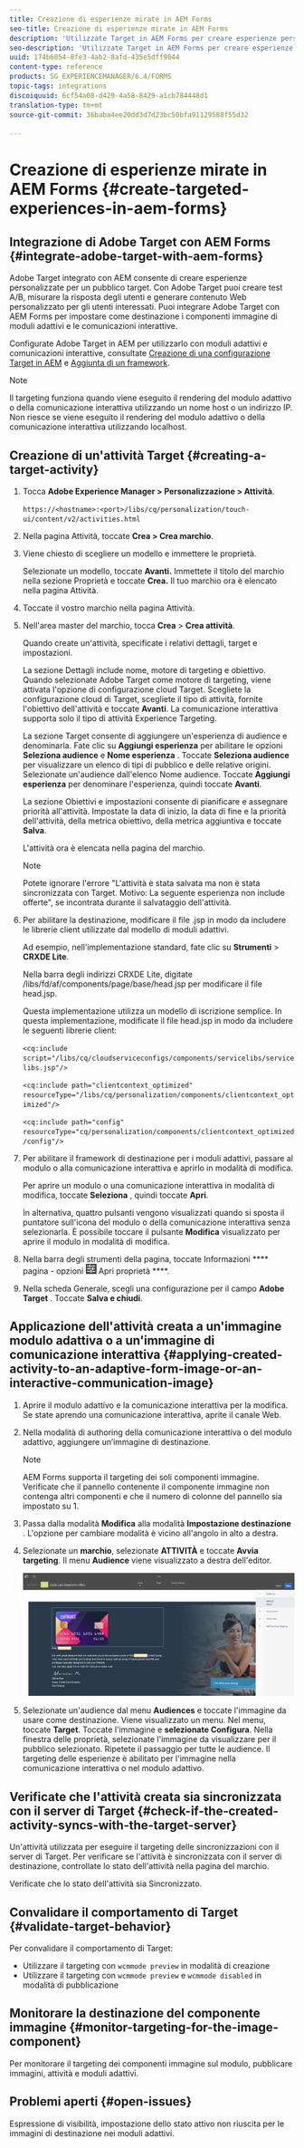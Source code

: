 ```yaml
---
title: Creazione di esperienze mirate in AEM Forms
seo-title: Creazione di esperienze mirate in AEM Forms
description: 'Utilizzate Target in AEM Forms per creare esperienze personalizzate per i clienti interessati. '
seo-description: 'Utilizzate Target in AEM Forms per creare esperienze personalizzate per i clienti interessati. '
uuid: 174b6054-8fe3-4ab2-8afd-435e5dff9044
content-type: reference
products: SG_EXPERIENCEMANAGER/6.4/FORMS
topic-tags: integrations
discoiquuid: 6cf54a08-d429-4a58-8429-a1cb784448d1
translation-type: tm+mt
source-git-commit: 36baba4ee20dd3d7d23bc50bfa91129588f55d32

---
```



# Creazione di esperienze mirate in AEM Forms {#create-targeted-experiences-in-aem-forms}

## Integrazione di Adobe Target con AEM Forms {#integrate-adobe-target-with-aem-forms}

Adobe Target integrato con AEM consente di creare esperienze personalizzate per un pubblico target. Con Adobe Target puoi creare test A/B, misurare la risposta degli utenti e generare contenuto Web personalizzato per gli utenti interessati. Puoi integrare Adobe Target con AEM Forms per impostare come destinazione i componenti immagine di moduli adattivi e le comunicazioni interattive.

Configurate Adobe Target in AEM per utilizzarlo con moduli adattivi e comunicazioni interattive, consultate [Creazione di una configurazione Target in AEM](/help/sites-administering/target.md) e [Aggiunta di un framework](/help/sites-administering/target.md).

>[!NOTE]
>
>Il targeting funziona quando viene eseguito il rendering del modulo adattivo o della comunicazione interattiva utilizzando un nome host o un indirizzo IP. Non riesce se viene eseguito il rendering del modulo adattivo o della comunicazione interattiva utilizzando localhost.

## Creazione di un&#39;attività Target {#creating-a-target-activity}

1. Tocca **Adobe Experience Manager > Personalizzazione > Attività**.

   `https://<hostname>:<port>/libs/cq/personalization/touch-ui/content/v2/activities.html`

1. Nella pagina Attività, toccate **Crea > Crea marchio**.
1. Viene chiesto di scegliere un modello e immettere le proprietà.

   Selezionate un modello, toccate **Avanti.** Immettete il titolo del marchio nella sezione Proprietà e toccate **Crea.**
Il tuo marchio ora è elencato nella pagina Attività.

1. Toccate il vostro marchio nella pagina Attività.
1. Nell&#39;area master del marchio, tocca **Crea** > **Crea attività**.

   Quando create un&#39;attività, specificate i relativi dettagli, target e impostazioni.

   La sezione Dettagli include nome, motore di targeting e obiettivo. Quando selezionate Adobe Target come motore di targeting, viene attivata l&#39;opzione di configurazione cloud Target. Scegliete la configurazione cloud di Target, scegliete il tipo di attività, fornite l&#39;obiettivo dell&#39;attività e toccate **Avanti**. La comunicazione interattiva supporta solo il tipo di attività Experience Targeting.

   La sezione Target consente di aggiungere un&#39;esperienza di audience e denominarla. Fate clic su **Aggiungi esperienza** per abilitare le opzioni **Seleziona audience** e **Nome esperienza** . Toccate **Seleziona audience** per visualizzare un elenco di tipi di pubblico e delle relative origini. Selezionate un&#39;audience dall&#39;elenco Nome audience. Toccate **Aggiungi esperienza** per denominare l&#39;esperienza, quindi toccate **Avanti**.

   La sezione Obiettivi e impostazioni consente di pianificare e assegnare priorità all&#39;attività. Impostate la data di inizio, la data di fine e la priorità dell&#39;attività, della metrica obiettivo, della metrica aggiuntiva e toccate **Salva**.

   L&#39;attività ora è elencata nella pagina del marchio.

   >[!NOTE]
   >
   >Potete ignorare l&#39;errore &quot;L&#39;attività è stata salvata ma non è stata sincronizzata con Target. Motivo: La seguente esperienza non include offerte&quot;, se incontrata durante il salvataggio dell&#39;attività.

1. Per abilitare la destinazione, modificare il file .jsp in modo da includere le librerie client utilizzate dal modello di moduli adattivi.

   Ad esempio, nell’implementazione standard, fate clic su **Strumenti** > **CRXDE Lite**.

   Nella barra degli indirizzi CRXDE Lite, digitate /libs/fd/af/components/page/base/head.jsp per modificare il file head.jsp.

   Questa implementazione utilizza un modello di iscrizione semplice. In questa implementazione, modificate il file head.jsp in modo da includere le seguenti librerie client:

   `<cq:include script="/libs/cq/cloudserviceconfigs/components/servicelibs/servicelibs.jsp"/>`

   `<cq:include path="clientcontext_optimized" resourceType="/libs/cq/personalization/components/clientcontext_optimized"/>`

   `<cq:include path="config" resourceType="cq/personalization/components/clientcontext_optimized/config"/>`

1. Per abilitare il framework di destinazione per i moduli adattivi, passare al modulo o alla comunicazione interattiva e aprirlo in modalità di modifica.

   Per aprire un modulo o una comunicazione interattiva in modalità di modifica, toccate **Seleziona** , quindi toccate **Apri**.

   In alternativa, quattro pulsanti vengono visualizzati quando si sposta il puntatore sull&#39;icona del modulo o della comunicazione interattiva senza selezionarla. È possibile toccare il pulsante **Modifica** visualizzato per aprire il modulo in modalità di modifica.

1. Nella barra degli strumenti della pagina, toccate Informazioni **** pagina - opzioni ![tema >](assets/theme-options.png) Apri proprietà ****.
1. Nella scheda Generale, scegli una configurazione per il campo **Adobe Target** . Toccate **Salva e chiudi**.

## Applicazione dell&#39;attività creata a un&#39;immagine modulo adattiva o a un&#39;immagine di comunicazione interattiva {#applying-created-activity-to-an-adaptive-form-image-or-an-interactive-communication-image}

1. Aprire il modulo adattivo e la comunicazione interattiva per la modifica. Se state aprendo una comunicazione interattiva, aprite il canale Web.

1. Nella modalità di authoring della comunicazione interattiva o del modulo adattivo, aggiungere un’immagine di destinazione.

   >[!NOTE]
   >
   >AEM Forms supporta il targeting dei soli componenti immagine. Verificate che il pannello contenente il componente immagine non contenga altri componenti e che il numero di colonne del pannello sia impostato su 1.

1. Passa dalla modalità **Modifica** alla modalità **Impostazione destinazione** . L&#39;opzione per cambiare modalità è vicino all&#39;angolo in alto a destra.
1. Selezionate un **marchio**, selezionate **ATTIVITÀ** e toccate **Avvia targeting**. Il menu **Audience** viene visualizzato a destra dell&#39;editor.

   ![targeting-menu](assets/targeting-menu.png)

1. Selezionate un&#39;audience dal menu **Audiences** e toccate l&#39;immagine da usare come destinazione. Viene visualizzato un menu. Nel menu, toccate **Target**. Toccate l&#39;immagine e **selezionate Configura**. Nella finestra delle proprietà, selezionate l&#39;immagine da visualizzare per il pubblico selezionato. Ripetete il passaggio per tutte le audience. Il targeting delle esperienze è abilitato per l&#39;immagine nella comunicazione interattiva o nel modulo adattivo.

## Verificate che l&#39;attività creata sia sincronizzata con il server di Target {#check-if-the-created-activity-syncs-with-the-target-server}

Un&#39;attività utilizzata per eseguire il targeting delle sincronizzazioni con il server di Target. Per verificare se l&#39;attività è sincronizzata con il server di destinazione, controllate lo stato dell&#39;attività nella pagina del marchio.

Verificate che lo stato dell&#39;attività sia Sincronizzato.

## Convalidare il comportamento di Target {#validate-target-behavior}

Per convalidare il comportamento di Target:

* Utilizzare il targeting con `wcmmode preview` in modalità di creazione
* Utilizzare il targeting con `wcmmode preview` e `wcmmode disabled` in modalità di pubblicazione

## Monitorare la destinazione del componente immagine {#monitor-targeting-for-the-image-component}

Per monitorare il targeting dei componenti immagine sul modulo, pubblicare immagini, attività e moduli adattivi.

## Problemi aperti {#open-issues}

Espressione di visibilità, impostazione dello stato attivo non riuscita per le immagini di destinazione nei moduli adattivi.
